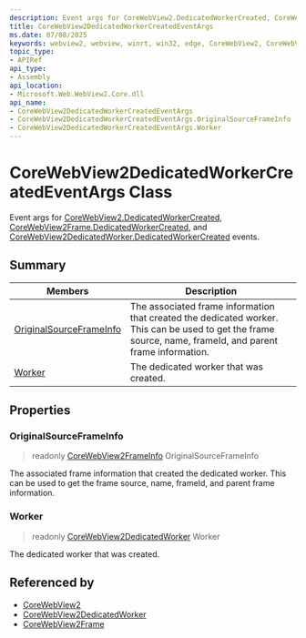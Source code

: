 ```yaml
---
description: Event args for CoreWebView2.DedicatedWorkerCreated, CoreWebView2Frame.DedicatedWorkerCreated, and CoreWebView2DedicatedWorker.DedicatedWorkerCreated events.
title: CoreWebView2DedicatedWorkerCreatedEventArgs
ms.date: 07/08/2025
keywords: webview2, webview, winrt, win32, edge, CoreWebView2, CoreWebView2Controller, browser control, edge html, CoreWebView2DedicatedWorkerCreatedEventArgs
topic_type:
- APIRef
api_type:
- Assembly
api_location:
- Microsoft.Web.WebView2.Core.dll
api_name:
- CoreWebView2DedicatedWorkerCreatedEventArgs
- CoreWebView2DedicatedWorkerCreatedEventArgs.OriginalSourceFrameInfo
- CoreWebView2DedicatedWorkerCreatedEventArgs.Worker
---
```


# CoreWebView2DedicatedWorkerCreatedEventArgs Class



Event args for [CoreWebView2.DedicatedWorkerCreated](corewebview2.md#dedicatedworkercreated), [CoreWebView2Frame.DedicatedWorkerCreated](corewebview2frame.md#dedicatedworkercreated), and [CoreWebView2DedicatedWorker.DedicatedWorkerCreated](corewebview2dedicatedworker.md#dedicatedworkercreated) events.


## Summary

Members|Description
--|--
[OriginalSourceFrameInfo](#originalsourceframeinfo) | The associated frame information that created the dedicated worker. This can be used to get the frame source, name, frameId, and parent frame information.
[Worker](#worker) | The dedicated worker that was created.

## Properties

### OriginalSourceFrameInfo

> readonly  [CoreWebView2FrameInfo](corewebview2frameinfo.md) OriginalSourceFrameInfo

The associated frame information that created the dedicated worker. This can be used to get the frame source, name, frameId, and parent frame information.


### Worker

> readonly  [CoreWebView2DedicatedWorker](corewebview2dedicatedworker.md) Worker

The dedicated worker that was created.







## Referenced by

- [CoreWebView2](corewebview2.md)
- [CoreWebView2DedicatedWorker](corewebview2dedicatedworker.md)
- [CoreWebView2Frame](corewebview2frame.md)
